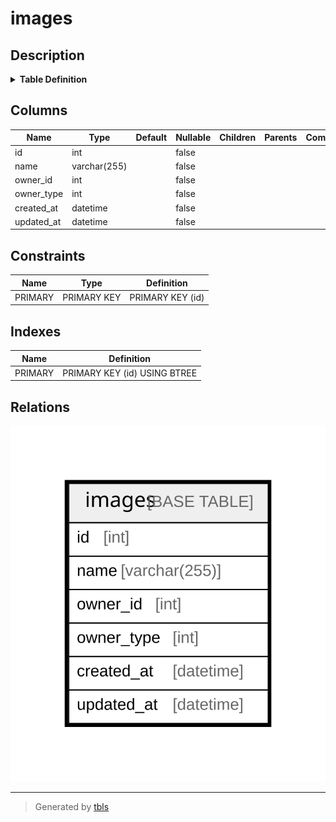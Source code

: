 # images

## Description

<details>
<summary><strong>Table Definition</strong></summary>

```sql
CREATE TABLE `images` (
  `id` int NOT NULL AUTO_INCREMENT,
  `name` varchar(255) COLLATE utf8mb4_ja_0900_as_cs NOT NULL,
  `owner_id` int NOT NULL,
  `owner_type` int NOT NULL,
  `created_at` datetime NOT NULL,
  `updated_at` datetime NOT NULL,
  PRIMARY KEY (`id`)
) ENGINE=InnoDB DEFAULT CHARSET=utf8mb4 COLLATE=utf8mb4_ja_0900_as_cs
```

</details>

## Columns

| Name | Type | Default | Nullable | Children | Parents | Comment |
| ---- | ---- | ------- | -------- | -------- | ------- | ------- |
| id | int |  | false |  |  |  |
| name | varchar(255) |  | false |  |  |  |
| owner_id | int |  | false |  |  |  |
| owner_type | int |  | false |  |  |  |
| created_at | datetime |  | false |  |  |  |
| updated_at | datetime |  | false |  |  |  |

## Constraints

| Name | Type | Definition |
| ---- | ---- | ---------- |
| PRIMARY | PRIMARY KEY | PRIMARY KEY (id) |

## Indexes

| Name | Definition |
| ---- | ---------- |
| PRIMARY | PRIMARY KEY (id) USING BTREE |

## Relations

![er](images.svg)

---

> Generated by [tbls](https://github.com/k1LoW/tbls)
